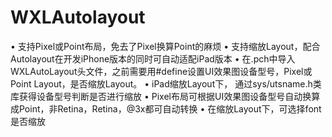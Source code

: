 # WXLAutolayout
•	支持Pixel或Point布局，免去了Pixel换算Point的麻烦
•	支持缩放Layout，配合Autolayout在开发iPhone版本的同时可自动适配iPad版本
•	在.pch中导入WXLAutoLayout头文件，之前需要用#define设置UI效果图设备型号，Pixel或Point Layout，是否缩放Layout。
•	iPad缩放Layout下， 通过sys/utsname.h类库获得设备型号判断是否进行缩放
•	Pixel布局可根据UI效果图设备型号自动换算成Point，非Retina，Retina，@3x都可自动转换
•	在缩放Layout下，可选择font是否缩放 

